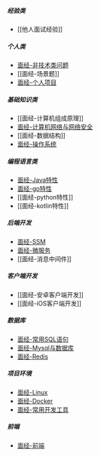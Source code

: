 ##### 经验类
- [[他人面试经验]]
##### 个人类
- [面经-非技术类问题](面经-非技术类问题.md)
- [[面经-场景题]]
- [面经-个人项目](面经-个人项目.md)
##### 基础知识类
- [[面经-计算机组成原理]]
- [面经-计算机网络与网络安全](面经-计算机网络与网络安全.md)
- [[面经-数据结构]]
- [面经-操作系统](面经-操作系统.md)
##### 编程语言类
- [面经-Java特性](面经-Java特性.md)
- [面经-go特性](面经-go特性.md)
- [[面经-python特性]]
- [[面经-kotlin特性]]
##### 后端开发
- [面经-SSM](面经-SSM.md)
- [面经-微服务](面经-微服务.md)
- [[面经-消息中间件]]
##### 客户端开发
- [[面经-安卓客户端开发]]
- [[面经-iOS客户端开发]]
##### 数据库
- [面经-常用SQL语句](../../我的工作/面经-常用SQL语句.md)
- [面经-Mysql与数据库](面经-Mysql与数据库.md)
- [面经-Redis](面经-Redis.md)
##### 项目环境
- [面经-Linux](编程/工作相关/面经-Linux.md)
- [面经-Docker](编程/工作相关/面经-Docker.md)
- [面经-常用开发工具](../../我的工作/面经-常用开发工具.md)
##### 前端
- [面经-前端](编程/工作相关/面经-前端.md)
